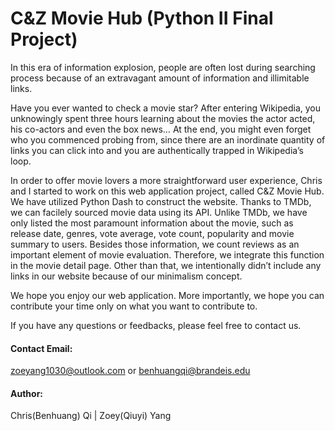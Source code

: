 # C&Z Movie Hub (Python II Final Project)


In this era of information explosion, people are often lost during searching process because of an extravagant amount of information and illimitable links. 

Have you ever wanted to check a movie star? After entering Wikipedia, you unknowingly spent three hours learning about the movies the actor acted, his co-actors and even the box news… At the end, you might even forget who you commenced probing from, since there are an inordinate quantity of links you can click into and you are authentically trapped in Wikipedia’s loop.

In order to offer movie lovers a more straightforward user experience, Chris and I started to work on this web application project, called C&Z Movie Hub. We have utilized Python Dash to construct the website. Thanks to TMDb, we can facilely sourced movie data using its API. Unlike TMDb, we have only listed the most paramount information about the movie, such as release date, genres, vote average, vote count, popularity and movie summary to users. Besides those information, we count reviews as an important element of movie evaluation. Therefore, we integrate this function in the movie detail page. Other than that, we intentionally didn’t include any links in our website because of our minimalism concept. 

We hope you enjoy our web application. More importantly, we hope you can contribute your time only on what you want to contribute to.

If you have any questions or feedbacks, please feel free to contact us. 
#### Contact Email:
zoeyang1030@outlook.com or benhuangqi@brandeis.edu
#### Author: 
Chris(Benhuang) Qi | Zoey(Qiuyi) Yang
